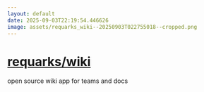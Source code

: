 ```yaml
---
layout: default
date: 2025-09-03T22:19:54.446626
image: assets/requarks_wiki--20250903T022755018--cropped.png
---
```


# [requarks/wiki](https://github.com/requarks/wiki)

open source wiki app for teams and docs
